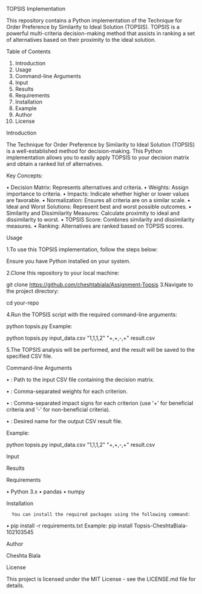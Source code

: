 TOPSIS Implementation

This repository contains a Python implementation of the Technique for Order Preference by Similarity to Ideal Solution (TOPSIS). TOPSIS is a powerful multi-criteria decision-making method that assists in ranking a set of alternatives based on their proximity to the ideal solution.


Table of Contents

1.	Introduction
2.	Usage
3.	Command-line Arguments
4.	Input
5.	Results
6.	Requirements
7.	Installation
8.	Example
9.	Author
10.	License


Introduction

The Technique for Order Preference by Similarity to Ideal Solution (TOPSIS) is a well-established method for decision-making. This Python implementation allows you to easily apply TOPSIS to your decision matrix and obtain a ranked list of alternatives.

Key Concepts:

•	Decision Matrix: Represents alternatives and criteria.
•	Weights: Assign importance to criteria.
•	Impacts: Indicate whether higher or lower values are favorable.
•	Normalization: Ensures all criteria are on a similar scale.
•	Ideal and Worst Solutions: Represent best and worst possible outcomes.
•	Similarity and Dissimilarity Measures: Calculate proximity to ideal and dissimilarity to worst.
•	TOPSIS Score: Combines similarity and dissimilarity measures.
•	Ranking: Alternatives are ranked based on TOPSIS scores.

Usage

1.To use this TOPSIS implementation, follow the steps below:

Ensure you have Python installed on your system.

2.Clone this repository to your local machine:

git clone https://github.com/cheshtabiala/Assignment-Topsis
3.Navigate to the project directory:

cd your-repo

4.Run the TOPSIS script with the required command-line arguments:

python topsis.py <InputDataFile> <Weights> <Impacts> <ResultFileName>
Example:

python topsis.py input_data.csv "1,1,1,2" "+,+,-,+" result.csv

5.The TOPSIS analysis will be performed, and the result will be saved to the specified CSV file.

Command-line Arguments

•	<InputDataFile>: Path to the input CSV file containing the decision matrix.

•	<Weights>: Comma-separated weights for each criterion.

•	<Impacts>: Comma-separated impact signs for each criterion (use '+' for beneficial criteria and '-' for non-beneficial criteria).

•	<ResultFileName>: Desired name for the output CSV result file.

Example:

python topsis.py input_data.csv "1,1,1,2" "+,+,-,+" result.csv

Input
 

Results

 
 


Requirements

•	Python 3.x
•	pandas
•	numpy

Installation

      You can install the required packages using the following command:

•	pip install -r requirements.txt
Example: 
pip install Topsis-CheshtaBiala-102103545

Author

Cheshta Biala

License

This project is licensed under the MIT License - see the LICENSE.md file for details.
